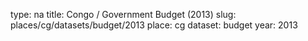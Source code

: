 type: na
title: Congo / Government Budget (2013)
slug: places/cg/datasets/budget/2013
place: cg
dataset: budget
year: 2013
